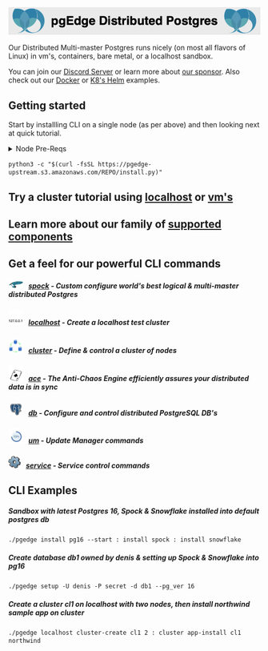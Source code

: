
![# pgEdge Distributed Postgres](img/pgedge-dp-banner.png)

Our Distributed Multi-master Postgres runs nicely (on most all flavors of Linux) in vm's, containers, bare metal, or a localhost sandbox.  

You can join our [Discord Server](https://discord.com/invite/QaqHy52sUd) or learn more about [our sponsor](https://pgedge.com/company).
Also check out our [Docker](https://github.com/pgEdge/pgedge-docker/blob/main/README.md) or [K8's Helm](https://github.com/pgEdge/pgedge-helm/blob/main/examples/README.md) examples.  


##  Getting started 
Start by installling CLI on a single node (as per above) and then looking next at quick tutorial.

<details>
<summary>Node Pre-Reqs</summary>

- Use a  non-root user from the command line
- Tested with Python 3.9 thru 3.12
  - Python 3.9 on EL8, EL9, SLE-15, & Amazon Linux 2023
  - Python 3.10 on Ubuntu 22.04
  - Python 3.11 on Debian 12
  - *Experimental* on Python 3.12 on Ubuntu 24.04 & Fedora 40

- optional: config [password-less sudo](http://lussier.io/index.php/2023/04/07/passwordless-sudo/) if you want to autostart components with systemctl
- optional config [password-less ssh](http://lussier.io/index.php/2023/06/07/passwordless-ssh-to-localhost-2) to localhost for using `localhost cluster` commands
</details>

```
python3 -c "$(curl -fsSL https://pgedge-upstream.s3.amazonaws.com/REPO/install.py)"
```

## Try a cluster tutorial using [localhost](cli/tutorials/localhost-cluster.md) or [vm's](cli/tutorials/vm-cluster.md)

## Learn more about our family of [supported components](supported-components.md)

## Get a feel for our powerful CLI commands

##### <img src=img/spock-cli.png width=30>&nbsp;&nbsp; **[spock](cli/SPOCK.md)** - Custom configure world's best logical & multi-master distributed Postgres

##### <img src=img/localhost.png width=30>&nbsp;&nbsp; **[localhost](cli/LOCALHOST.md)** - Create a localhost test cluster

##### <img src=img/cluster.png width=30>&nbsp;&nbsp; **[cluster](cli/CLUSTER.md)** - Define & control a cluster of nodes

##### <img src=img/ace.png width=30>&nbsp;&nbsp; **[ace](cli/ACE.md)** - The Anti-Chaos Engine efficiently assures your distributed data is in sync

##### <img src=img/db-pg.png width=30>&nbsp;&nbsp; **[db](cli/DB.md)** - Configure and control distributed PostgreSQL DB's

##### <img src=img/um.png width=30>&nbsp;&nbsp; **[um](cli/UM.md)** - Update Manager commands

##### <img src=img/service.png width=25>&nbsp;&nbsp; **[service](cli/SERVICE.md)** - Service control commands

## CLI Examples
##### Sandbox with latest *Postgres 16*, *Spock* & *Snowflake* installed into default *postgres* db
```
./pgedge install pg16 --start : install spock : install snowflake
```

##### Create database *db1* owned by *denis* & setting up *Spock* & *Snowflake*  into *pg16*
```
./pgedge setup -U denis -P secret -d db1 --pg_ver 16
```

##### Create a cluster *cl1* on localhost with two nodes, then install *northwind sample app* on cluster
```
./pgedge localhost cluster-create cl1 2 : cluster app-install cl1 northwind
```
